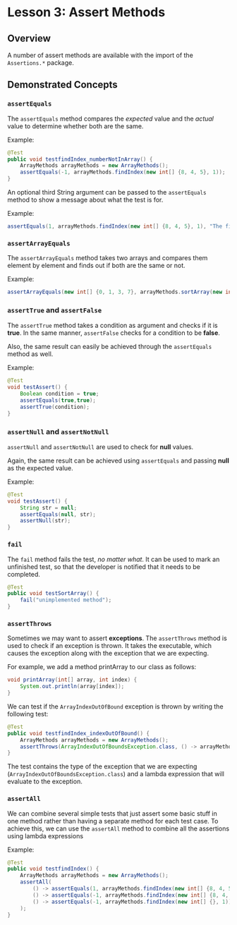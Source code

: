 # Lesson 3: Assert Methods

## Overview

A number of assert methods are available with the import of the `Assertions.*` package.

## Demonstrated Concepts

### `assertEquals`

The `assertEquals` method compares the _expected_ value and the _actual_ value to determine whether both are the same.

Example:

```java
@Test
public void testfindIndex_numberNotInArray() {
    ArrayMethods arrayMethods = new ArrayMethods();
    assertEquals(-1, arrayMethods.findIndex(new int[] {8, 4, 5}, 1));
}
```

An optional third String argument can be passed to the `assertEquals` method to show a message about what the test is for. 

Example:

```java
assertEquals(1, arrayMethods.findIndex(new int[] {8, 4, 5}, 1), "The findIndex method finds the index of a given number");
```

### `assertArrayEquals`

The `assertArrayEquals` method takes two arrays and compares them element by element and finds out if both are the same or not.

Example:

```java
assertArrayEquals(new int[] {0, 1, 3, 7}, arrayMethods.sortArray(new int[] {3, 1, 7, 0});
```

### `assertTrue` and `assertFalse`

The `assertTrue` method takes a condition as argument and checks if it is __true__. In the same manner, `assertFalse` checks for a condition to be __false__. 

Also, the same result can easily be achieved through the `assertEquals` method as well. 

Example:

```java
@Test
void testAssert() {
    Boolean condition = true;
    assertEquals(true,true);
    assertTrue(condition);
}
```

### `assertNull` and `assertNotNull`

`assertNull` and `assertNotNull` are used to check for __null__ values.

Again, the same result can be achieved using `assertEquals` and passing __null__ as the expected value.

Example:

```java
@Test
void testAssert() {
    String str = null;
    assertEquals(null, str);
    assertNull(str);
}
```

### `fail`

The `fail` method fails the test, _no matter what_. It can be used to mark an unfinished test, so that the developer is notified that it needs to be completed.

```java
@Test
public void testSortArray() {
    fail("unimplemented method");
}
```

### `assertThrows`

Sometimes we may want to assert __exceptions__. The `assertThrows` method is used to check if an exception is thrown. It takes the executable, which causes the exception along with the exception that we are expecting.

For example, we add a method printArray to our class as follows:

```java
void printArray(int[] array, int index) {       
    System.out.println(array[index]);
}
```

We can test if the `ArrayIndexOutOfBound` exception is thrown by writing the following test:

```java
@Test
public void testfindIndex_indexOutOfBound() {
    ArrayMethods arrayMethods = new ArrayMethods();
    assertThrows(ArrayIndexOutOfBoundsException.class, () -> arrayMethods.printArray(new int[] {1, 8, 5}, 3));
}
```

The test contains the type of the exception that we are expecting (`ArrayIndexOutOfBoundsException.class`) and a lambda expression that will evaluate to the exception.

### `assertAll`

We can combine several simple tests that just assert some basic stuff in one method rather than having a separate method for each test case. To achieve this, we can use the `assertAll` method to combine all the assertions using lambda expressions

Example:

```java
@Test
public void testfindIndex() {
    ArrayMethods arrayMethods = new ArrayMethods();
    assertAll(
        () -> assertEquals(1, arrayMethods.findIndex(new int[] {8, 4, 5}, 4)),
        () -> assertEquals(-1, arrayMethods.findIndex(new int[] {8, 4, 5}, 1)),
        () -> assertEquals(-1, arrayMethods.findIndex(new int[] {}, 1))
    );
}
```